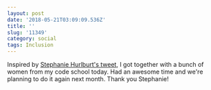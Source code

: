 ```yaml
---
layout: post
date: '2018-05-21T03:09:09.536Z'
title: ''
slug: '11349'
category: social
tags: Inclusion
---
```

Inspired by [Stephanie Hurlburt&#39;s tweet](https://twitter.com/sehurlburt/status/994726464665759744), I got together with a bunch of women from my code school today. Had an awesome time and we&#39;re planning to do it again next month. Thank you Stephanie!

